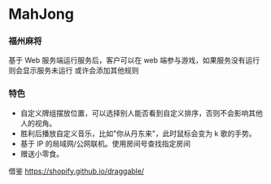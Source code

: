 # MahJong

### 福州麻将 
基于 Web
服务端运行服务后，客户可以在 web 端参与游戏，如果服务没有运行 则会显示服务未运行
或许会添加其他规则

### 特色
- 自定义牌组摆放位置，可以选择别人能否看到自定义排序，否则不会影响其他人的视角。
- 胜利后播放自定义音乐，比如"你从丹东来"，此时鼠标会变为 k 歌的手势。
- 基于 IP 的局域网/公网联机。使用房间号查找指定房间
- 赠送小零食。



借鉴
https://shopify.github.io/draggable/




